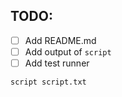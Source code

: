 ## TODO:

- [ ] Add README.md
- [ ] Add output of `script`
- [ ] Add test runner

```sh
script script.txt
```
